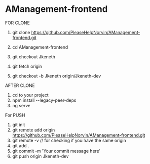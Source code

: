 # AManagement-frontend
FOR CLONE
1. git clone https://github.com/PleaseHelpNorvin/AManagement-frontend.git

2. cd AManagement-frontend
3. git checkout Jkeneth
4. git fetch origin
5. git checkout -b Jkeneth origin/Jkeneth-dev

AFTER CLONE

1. cd to your project
2. npm install --legacy-peer-deps
3. ng serve

For PUSH

1. git init
2. git remote add origin https://github.com/PleaseHelpNorvin/AManagement-frontend.git 
3. git remote -v // for checking if you have the same origin
4. git add .
5. git commit -m 'Your commit message here'
6. git push origin Jkeneth-dev
